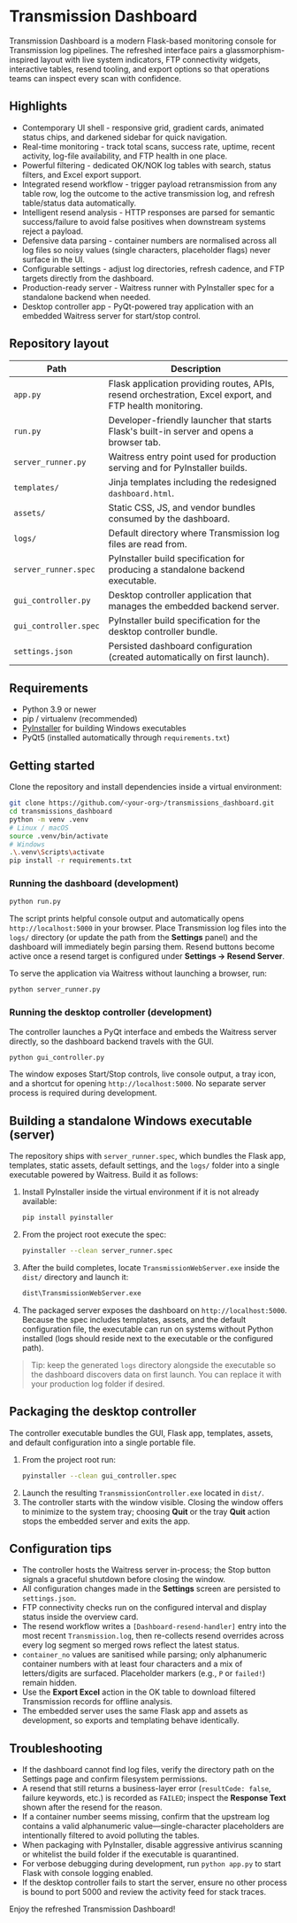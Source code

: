 ﻿# Transmission Dashboard

Transmission Dashboard is a modern Flask-based monitoring console for Transmission log pipelines. The refreshed interface pairs a glassmorphism-inspired layout with live system indicators, FTP connectivity widgets, interactive tables, resend tooling, and export options so that operations teams can inspect every scan with confidence.

## Highlights

- Contemporary UI shell - responsive grid, gradient cards, animated status chips, and darkened sidebar for quick navigation.
- Real-time monitoring - track total scans, success rate, uptime, recent activity, log-file availability, and FTP health in one place.
- Powerful filtering - dedicated OK/NOK log tables with search, status filters, and Excel export support.
- Integrated resend workflow - trigger payload retransmission from any table row, log the outcome to the active transmission log, and refresh table/status data automatically.
- Intelligent resend analysis - HTTP responses are parsed for semantic success/failure to avoid false positives when downstream systems reject a payload.
- Defensive data parsing - container numbers are normalised across all log files so noisy values (single characters, placeholder flags) never surface in the UI.
- Configurable settings - adjust log directories, refresh cadence, and FTP targets directly from the dashboard.
- Production-ready server - Waitress runner with PyInstaller spec for a standalone backend when needed.
- Desktop controller app - PyQt-powered tray application with an embedded Waitress server for start/stop control.

## Repository layout

| Path | Description |
| --- | --- |
| `app.py` | Flask application providing routes, APIs, resend orchestration, Excel export, and FTP health monitoring. |
| `run.py` | Developer-friendly launcher that starts Flask's built-in server and opens a browser tab. |
| `server_runner.py` | Waitress entry point used for production serving and for PyInstaller builds. |
| `templates/` | Jinja templates including the redesigned `dashboard.html`. |
| `assets/` | Static CSS, JS, and vendor bundles consumed by the dashboard. |
| `logs/` | Default directory where Transmission log files are read from. |
| `server_runner.spec` | PyInstaller build specification for producing a standalone backend executable. |
| `gui_controller.py` | Desktop controller application that manages the embedded backend server. |
| `gui_controller.spec` | PyInstaller build specification for the desktop controller bundle. |
| `settings.json` | Persisted dashboard configuration (created automatically on first launch). |

## Requirements

- Python 3.9 or newer
- pip / virtualenv (recommended)
- [PyInstaller](https://pyinstaller.org/) for building Windows executables
- PyQt5 (installed automatically through `requirements.txt`)

## Getting started

Clone the repository and install dependencies inside a virtual environment:

```bash
git clone https://github.com/<your-org>/transmissions_dashboard.git
cd transmissions_dashboard
python -m venv .venv
# Linux / macOS
source .venv/bin/activate
# Windows
.\.venv\Scripts\activate
pip install -r requirements.txt
```

### Running the dashboard (development)

```bash
python run.py
```

The script prints helpful console output and automatically opens `http://localhost:5000` in your browser. Place Transmission log files into the `logs/` directory (or update the path from the **Settings** panel) and the dashboard will immediately begin parsing them. Resend buttons become active once a resend target is configured under **Settings → Resend Server**.

To serve the application via Waitress without launching a browser, run:

```bash
python server_runner.py
```

### Running the desktop controller (development)

The controller launches a PyQt interface and embeds the Waitress server directly, so the dashboard backend travels with the GUI.

```bash
python gui_controller.py
```

The window exposes Start/Stop controls, live console output, a tray icon, and a shortcut for opening `http://localhost:5000`. No separate server process is required during development.

## Building a standalone Windows executable (server)

The repository ships with `server_runner.spec`, which bundles the Flask app, templates, static assets, default settings, and the `logs/` folder into a single executable powered by Waitress. Build it as follows:

1. Install PyInstaller inside the virtual environment if it is not already available:
   ```bash
   pip install pyinstaller
   ```
2. From the project root execute the spec:
   ```bash
   pyinstaller --clean server_runner.spec
   ```
3. After the build completes, locate `TransmissionWebServer.exe` inside the `dist/` directory and launch it:
   ```bash
   dist\TransmissionWebServer.exe
   ```
4. The packaged server exposes the dashboard on `http://localhost:5000`. Because the spec includes templates, assets, and the default configuration file, the executable can run on systems without Python installed (logs should reside next to the executable or the configured path).

> Tip: keep the generated `logs` directory alongside the executable so the dashboard discovers data on first launch. You can replace it with your production log folder if desired.

## Packaging the desktop controller

The controller executable bundles the GUI, Flask app, templates, assets, and default configuration into a single portable file.

1. From the project root run:
   ```bash
   pyinstaller --clean gui_controller.spec
   ```
2. Launch the resulting `TransmissionController.exe` located in `dist/`.
3. The controller starts with the window visible. Closing the window offers to minimize to the system tray; choosing **Quit** or the tray **Quit** action stops the embedded server and exits the app.

## Configuration tips

- The controller hosts the Waitress server in-process; the Stop button signals a graceful shutdown before closing the window.
- All configuration changes made in the **Settings** screen are persisted to `settings.json`.
- FTP connectivity checks run on the configured interval and display status inside the overview card.
- The resend workflow writes a `[Dashboard-resend-handler]` entry into the most recent `Transmission.log`, then re-collects resend overrides across every log segment so merged rows reflect the latest status.
- `container_no` values are sanitised while parsing; only alphanumeric container numbers with at least four characters and a mix of letters/digits are surfaced. Placeholder markers (e.g., `P` or `failed!`) remain hidden.
- Use the **Export Excel** action in the OK table to download filtered Transmission records for offline analysis.
- The embedded server uses the same Flask app and assets as development, so exports and templating behave identically.

## Troubleshooting

- If the dashboard cannot find log files, verify the directory path on the Settings page and confirm filesystem permissions.
- A resend that still returns a business-layer error (`resultCode: false`, failure keywords, etc.) is recorded as `FAILED`; inspect the **Response Text** shown after the resend for the reason.
- If a container number seems missing, confirm that the upstream log contains a valid alphanumeric value—single-character placeholders are intentionally filtered to avoid polluting the tables.
- When packaging with PyInstaller, disable aggressive antivirus scanning or whitelist the build folder if the executable is quarantined.
- For verbose debugging during development, run `python app.py` to start Flask with console logging enabled.
- If the desktop controller fails to start the server, ensure no other process is bound to port 5000 and review the activity feed for stack traces.

Enjoy the refreshed Transmission Dashboard!

